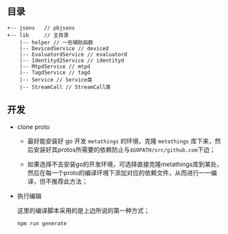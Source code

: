 ## 目录

```
+-- jsons   // pbjsons
+-- lib     // 主目录
    |-- helper // 一些辅助函数
    |-- DevicedService // deviced
    |-- EvaluatordService // evaluatord
    |-- Identityd2Service // identityd
    |-- MtpdService // mtpd
    |-- TagdService // tagd
    |-- Service // Service类
    |-- StreamCall // StreamCall类
```

## 开发

- clone proto

  - 最好能安装好 go 开发 `metathings` 的环境，克隆 `metathings` 库下来，然后安装好其protos所需要的依赖防止与`$GOPATH/src/github.com`下边；

  - 如果选择不去安装go的开发环境，可选择直接克隆metathings库到某处，然后在每一个proto的编译环境下添加对应的依赖文件，从而进行一一编译，但不推荐此方法；

- 执行编辑

  这里的编译脚本采用的是上边所说的第一种方式；

  ```
  npm run generate
  ```